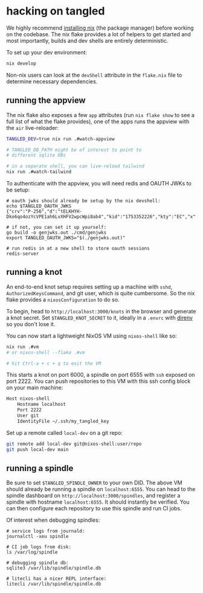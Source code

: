 # hacking on tangled

We highly recommend [installing
nix](https://nixos.org/download/) (the package manager)
before working on the codebase. The nix flake provides a lot
of helpers to get started and most importantly, builds and
dev shells are entirely deterministic.

To set up your dev environment:

```bash
nix develop
```

Non-nix users can look at the `devShell` attribute in the
`flake.nix` file to determine necessary dependencies.

## running the appview

The nix flake also exposes a few `app` attributes (run `nix
flake show` to see a full list of what the flake provides),
one of the apps runs the appview with the `air`
live-reloader:

```bash
TANGLED_DEV=true nix run .#watch-appview

# TANGLED_DB_PATH might be of interest to point to
# different sqlite DBs

# in a separate shell, you can live-reload tailwind
nix run .#watch-tailwind
```

To authenticate with the appview, you will need redis and
OAUTH JWKs to be setup:

```
# oauth jwks should already be setup by the nix devshell:
echo $TANGLED_OAUTH_JWKS
{"crv":"P-256","d":"tELKHYH-Dko6qo4ozYcVPE1ah6LvXHFV2wpcWpi8ab4","kid":"1753352226","kty":"EC","x":"mRzYpLzAGq74kJez9UbgGfV040DxgsXpMbaVsdy8RZs","y":"azqqXzUYywMlLb2Uc5AVG18nuLXyPnXr4kI4T39eeIc"}

# if not, you can set it up yourself:
go build -o genjwks.out ./cmd/genjwks
export TANGLED_OAUTH_JWKS="$(./genjwks.out)"

# run redis in at a new shell to store oauth sessions
redis-server
```

## running a knot

An end-to-end knot setup requires setting up a machine with
`sshd`, `AuthorizedKeysCommand`, and git user, which is
quite cumbersome. So the nix flake provides a
`nixosConfiguration` to do so.

To begin, head to `http://localhost:3000/knots` in the browser
and generate a knot secret. Set `$TANGLED_KNOT_SECRET` to it,
ideally in a `.envrc` with [direnv](https://direnv.net) so you
don't lose it.

You can now start a lightweight NixOS VM using
`nixos-shell` like so:

```bash
nix run .#vm
# or nixos-shell --flake .#vm

# hit Ctrl-a + c + q to exit the VM
```

This starts a knot on port 6000, a spindle on port 6555
with `ssh` exposed on port 2222. You can push repositories
to this VM with this ssh config block on your main machine:

```bash
Host nixos-shell
    Hostname localhost
    Port 2222
    User git
    IdentityFile ~/.ssh/my_tangled_key
```

Set up a remote called `local-dev` on a git repo:

```bash
git remote add local-dev git@nixos-shell:user/repo
git push local-dev main
```

## running a spindle

Be sure to set `$TANGLED_SPINDLE_OWNER` to your own DID.
The above VM should already be running a spindle on `localhost:6555`.
You can head to the spindle dashboard on `http://localhost:3000/spindles`,
and register a spindle with hostname `localhost:6555`. It should instantly
be verified. You can then configure each repository to use this spindle
and run CI jobs.

Of interest when debugging spindles:

```
# service logs from journald:
journalctl -xeu spindle

# CI job logs from disk:
ls /var/log/spindle

# debugging spindle db:
sqlite3 /var/lib/spindle/spindle.db

# litecli has a nicer REPL interface:
litecli /var/lib/spindle/spindle.db
```
